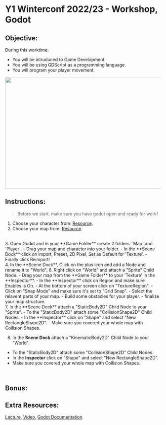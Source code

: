   # Y1 Winterconf 2022/23 - Workshop, Godot
  
  ## Objective:
  During this worktime: 
- You will be intruduced to Game Development.
- You will be using GDScript as a programming language.
- You will program your player movement.


<div align="center">
<img src="https://i.redd.it/4vepr95bye861.gif" width="640" height="360" />
</div>

## Instructions:
> Before we start, make sure you have godot open and ready for work!

1. Choose your character from: [Resource](https://drive.google.com/drive/folders/17heoqicF1QPqbZkdqBJTqS7rkZeMe7k_).
2. Choose your map from: [Resource](https://drive.google.com/drive/folders/1qKDc3ycTWMciUUyECka5DdPp5M8XxmWL).
<br>
3. Open Godot and in your **Game Folder** create 2 folders: `Map` and `Player`.
 	- Drag your map and character into your folder.
 	- In the **Scene Dock** click on import, Preset, 2D Pixel, Set as Default for 'Texture'.
 	- Finally click Reimport!
<br>
4. In the **Scene Dock**, Click on the plus icon and add a Node and rename it to "World".  
6. Right click on "World" and attach a "Sprite" Child Node.
  - Drag your map from the **Game Folder** to your 'Texture' in the **Inspector**.
  - In the **Inspector** click on Region and make sure Enables is On.
  - At the bottom of your screen click on "TextureRegion".
  - Click on "Snap Mode" and make sure it's set to "Grid Snap".
  - Select the relavent parts of your map.
  - Build some obstacles for your player.
  - finalize your map structure.
<br>  
7. In the **Scene Dock** attach a "StaticBody2D" Child Node to your "Sprite".
  - To the "StaticBody2D" attach some "CollisionShape2D" Child Nodes.
  - In the **Inspector** click on "Shape" and select "New RectangleShape2D".
  - Make sure you covered your whole map with Collision Shapes.
<br> 

8. In the **Scene Dock** attach a "KinematicBody2D" Child Node to your "World".
  - To the "StaticBody2D" attach some "CollisionShape2D" Child Nodes.
  - In the **Inspector** click on "Shape" and select "New RectangleShape2D".
  - Make sure you covered your whole map with Collision Shapes.

<br> 

## Bonus:

## Extra Resources:
[Lecture](https://docs.google.com/presentation/d/1dV9A2t-hab9TFk4qK4kSlH3Dy74iri7XSTFc9AFVvkY/edit#slide=id.g1bf1654ac85_0_357),
[Video](https://www.youtube.com/playlist?list=PL9FzW-m48fn2jlBu_0DRh7PvAt-GULEmd),
[Godot Documentation](https://docs.godotengine.org/en/stable/index.html).





